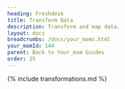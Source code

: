 ```yaml
---
heading: Freshdesk
title: Transform Data
description: Transform and map data.
layout: docs
breadcrumbs: /docs/your_moms.html
your_momId: 144
parent: Back to Your_mom Guides
order: 25
---
```


{% include transformations.md %}
